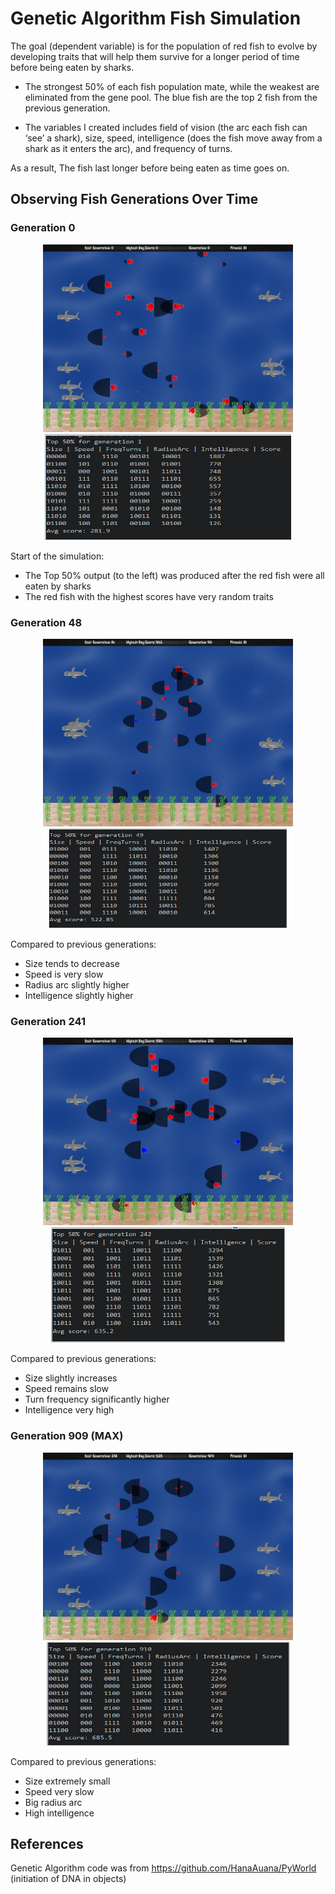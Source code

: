 # Genetic Algorithm Fish Simulation

The goal (dependent variable) is for the population of red fish to evolve by developing traits that will help them survive for a longer period of time before being eaten by sharks.

- The strongest 50% of each fish population mate, while the weakest are eliminated from the gene pool.  The blue fish are the top 2 fish from the previous generation.

- The variables I created includes field of vision (the arc each fish can ‘see’ a shark), size, speed, intelligence (does the fish move away from a shark as it enters the arc), and frequency of turns.

As a result, The fish last longer before being eaten as time goes on.

## Observing Fish Generations Over Time

### Generation 0
<p align="center">
<img src="https://github.com/bradwyatt/GeneticAlgorithmFishSimulation/blob/master/Docs/Generation0.jpeg" height="300", width="400"></img>
<img src="https://github.com/bradwyatt/GeneticAlgorithmFishSimulation/blob/master/Docs/generation0_score.PNG"></img>
</p>
Start of the simulation: 

- The Top 50% output (to the left) was produced after the red fish were all eaten by sharks 
- The red fish with the highest scores have very random traits

### Generation 48
<p align="center">
<img src="https://github.com/bradwyatt/GeneticAlgorithmFishSimulation/blob/master/Docs/Generation48.jpeg" height="300", width="400"></img>
<img src="https://github.com/bradwyatt/GeneticAlgorithmFishSimulation/blob/master/Docs/generation48_score.PNG"></img>
</p>
Compared to previous generations:

- Size tends to decrease
- Speed is very slow
- Radius arc slightly higher
- Intelligence slightly higher

### Generation 241
<p align="center">
<img src="https://github.com/bradwyatt/GeneticAlgorithmFishSimulation/blob/master/Docs/Generation241.jpeg" height="300", width="400"></img>
<img src="https://github.com/bradwyatt/GeneticAlgorithmFishSimulation/blob/master/Docs/generation241_score.PNG"></img>
</p>
Compared to previous generations:

- Size slightly increases
- Speed remains slow
- Turn frequency significantly higher
- Intelligence very high

### Generation 909 (MAX)
<p align="center">
<img src="https://github.com/bradwyatt/GeneticAlgorithmFishSimulation/blob/master/Docs/Generation909.jpeg" height="300", width="400"></img>
<img src="https://github.com/bradwyatt/GeneticAlgorithmFishSimulation/blob/master/Docs/generation909_score.PNG"></img>
</p>
Compared to previous generations:

- Size extremely small
- Speed very slow
- Big radius arc
- High intelligence

## References
Genetic Algorithm code was from https://github.com/HanaAuana/PyWorld (initiation of DNA in objects)

